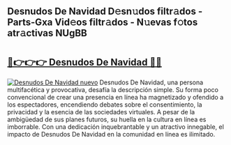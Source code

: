 ## Desnudos De Navidad D𝚎sn𝚞dos filtr𝚊dos - Parts-Gxa Vid𝚎os filtr𝚊dos - N𝚞evas f𝚘tos atr𝚊ctivas NUgBB

# <h2><a href="http://mb1jno.tromn.icu/?c=Desnudos+De+Navidad">🔗👉👉👉 Desnudos De Navidad 🔗🔗</a></h2>

[![Desnudos De Navidad nuevo](https://i.imgur.com/pEAQMta.gif)](http://mb1jno.tromn.icu/?c=Desnudos+De+Navidad)
Desnudos De Navidad, una persona multifacética y provocativa, desafía la descripción simple. Su forma poco convencional de crear una presencia en línea ha magnetizado y ofendido a los espectadores, encendiendo debates sobre el consentimiento, la privacidad y la esencia de las sociedades virtuales. A pesar de la ambigüedad de sus planes futuros, su huella en la cultura en línea es imborrable. Con una dedicación inquebrantable y un atractivo innegable, el impacto de Desnudos De Navidad en la comunidad en línea es ilimitado.
